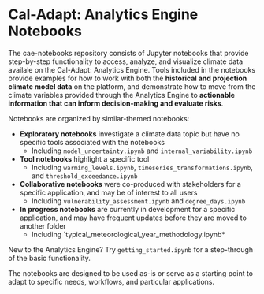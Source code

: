 Cal-Adapt: Analytics Engine Notebooks
====================================

The cae-notebooks repository consists of Jupyter notebooks that provide step-by-step functionality to access, analyze, and visualize climate data availale on the Cal-Adapt: Analytics Engine. Tools included in the notebooks provide examples for how to work with both the **historical and projection climate model data** on the platform, and demonstrate how to move from the climate variables provided through the Analytics Engine to **actionable information that can inform decision-making and evaluate risks**.

Notebooks are organized by similar-themed notebooks:<br>
- **Exploratory notebooks** investigate a climate data topic but have no specific tools associated with the notebooks
    - Including `model_uncertainty.ipynb` and `internal_variability.ipynb` <br>
- **Tool notebooks** highlight a specific tool
    - Including `warming_levels.ipynb`, `timeseries_transformations.ipynb`, and `threshold_exceedance.ipynb`<br>
- **Collaborative notebooks** were co-produced with stakeholders for a specific application, and may be of interest to all users
    - Including `vulnerability_assessment.ipynb` and `degree_days.ipynb`
- **In progress notebooks** are currently in development for a specific application, and may have frequent updates before they are moved to another folder
    - Including `typical_meteorological_year_methodology.ipynb*

New to the Analytics Engine? Try `getting_started.ipynb` for a step-through of the basic functionality.

The notebooks are designed to be used as-is or serve as a starting point to adapt to specific needs, workflows, and particular applications. 
